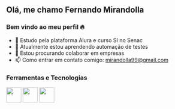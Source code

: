 ## Olá, me chamo Fernando Mirandolla
### Bem vindo ao meu perfil 🔥

- 🔭 Estudo pela plataforma Alura e curso SI no Senac
- 🌱 Atualmente estou aprendendo automação de testes
- 👯 Estou procurando colaborar em empresas
- 📫 Como entrar em contato comigo: mirandolla99@gmail.com

### Ferramentas e Tecnologias

<img src="https://cdn.jsdelivr.net/gh/devicons/devicon/icons/git/git-original.svg" width="40" height="40"/> 
<img src="https://cdn.jsdelivr.net/gh/devicons/devicon/icons/javascript/javascript-original.svg" width="40" height="40"/>
<img src="https://cdn.jsdelivr.net/gh/devicons/devicon/icons/java/java-original.svg" width="40" height="40" />
          
          
